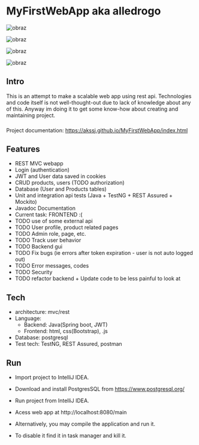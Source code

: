 # MyFirstWebApp aka alledrogo

![obraz](https://github.com/akssj/MyFirstWebApp/assets/127445850/cab54146-62f1-4f79-8164-6f099061d113)

![obraz](https://github.com/akssj/MyFirstWebApp/assets/127445850/ca75208a-14f4-40fb-a756-96652d338729)

![obraz](https://github.com/akssj/MyFirstWebApp/assets/127445850/75c4f10d-1e58-4233-bdbb-ea7d8ccbcd67)

![obraz](https://github.com/akssj/MyFirstWebApp/assets/127445850/2abb3ccf-f81c-4c60-b497-1543946c31e2)


## Intro
This is an attempt to make a scalable web app using rest api. 
Technologies and code itself is not well-thought-out due to lack of knowledge about any of this. 
Anyway im doing it to get some know-how about creating and maintaining project.

###
Project documentation:
https://akssj.github.io/MyFirstWebApp/index.html

## Features
+ REST MVC webapp
+ Login (authentication)
+ JWT and User data saved in cookies
+ CRUD products, users (TODO authorization)
+ Database (User and Products tables)
+ Unit and integration api tests (Java + TestNG + REST Assured + Mockito)
+ Javadoc Documentation
+ Current task: FRONTEND :(
+ TODO use of some external api
+ TODO User profile, product related pages
+ TODO Admin role, page, etc.
+ TODO Track user behavior
+ TODO Backend gui
+ TODO Fix bugs (ie errors after token expiration - user is not auto logged out)
+ TODO Error messages, codes
+ TODO Security
+ TODO refactor backend + Update code to be less painful to look at

## Tech
+ architecture: mvc/rest
+ Language: 
  + Backend: Java(Spring boot, JWT)
  + Frontend: html, css(Bootstrap), .js
+ Database: postgresql
+ Test tech: TestNG, REST Assured, postman

## Run
- Import project to IntelliJ IDEA.
- Download and install PostgresSQL from https://www.postgresql.org/
- Run project from IntelliJ IDEA.
- Acess web app at http://localhost:8080/main

- Alternatively, you may compile the application and run it.
- To disable it find it in task manager and kill it.


